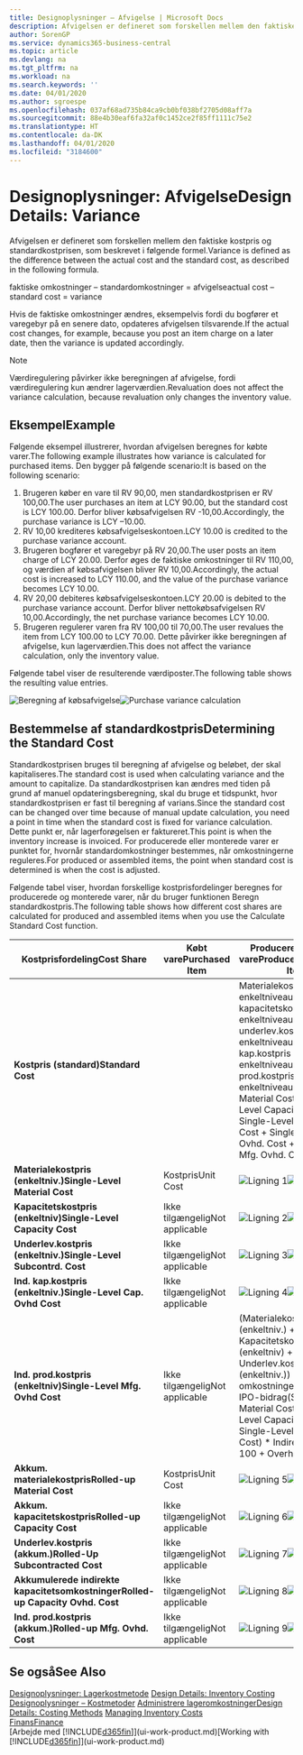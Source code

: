 ```yaml
---
title: Designoplysninger – Afvigelse | Microsoft Docs
description: Afvigelsen er defineret som forskellen mellem den faktiske kostpris og standardkostprisen, som beskrevet i følgende formel.
author: SorenGP
ms.service: dynamics365-business-central
ms.topic: article
ms.devlang: na
ms.tgt_pltfrm: na
ms.workload: na
ms.search.keywords: ''
ms.date: 04/01/2020
ms.author: sgroespe
ms.openlocfilehash: 037af68ad735b84ca9cb0bf038bf2705d08aff7a
ms.sourcegitcommit: 88e4b30eaf6fa32af0c1452ce2f85ff1111c75e2
ms.translationtype: HT
ms.contentlocale: da-DK
ms.lasthandoff: 04/01/2020
ms.locfileid: "3184600"
---
```

# <a name="design-details-variance"></a><span data-ttu-id="8fead-103">Designoplysninger: Afvigelse</span><span class="sxs-lookup"><span data-stu-id="8fead-103">Design Details: Variance</span></span>
<span data-ttu-id="8fead-104">Afvigelsen er defineret som forskellen mellem den faktiske kostpris og standardkostprisen, som beskrevet i følgende formel.</span><span class="sxs-lookup"><span data-stu-id="8fead-104">Variance is defined as the difference between the actual cost and the standard cost, as described in the following formula.</span></span>  

 <span data-ttu-id="8fead-105">faktiske omkostninger – standardomkostninger = afvigelse</span><span class="sxs-lookup"><span data-stu-id="8fead-105">actual cost – standard cost = variance</span></span>  

 <span data-ttu-id="8fead-106">Hvis de faktiske omkostninger ændres, eksempelvis fordi du bogfører et varegebyr på en senere dato, opdateres afvigelsen tilsvarende.</span><span class="sxs-lookup"><span data-stu-id="8fead-106">If the actual cost changes, for example, because you post an item charge on a later date, then the variance is updated accordingly.</span></span>  

> [!NOTE]  
>  <span data-ttu-id="8fead-107">Værdiregulering påvirker ikke beregningen af afvigelse, fordi værdiregulering kun ændrer lagerværdien.</span><span class="sxs-lookup"><span data-stu-id="8fead-107">Revaluation does not affect the variance calculation, because revaluation only changes the inventory value.</span></span>  

## <a name="example"></a><span data-ttu-id="8fead-108">Eksempel</span><span class="sxs-lookup"><span data-stu-id="8fead-108">Example</span></span>  
 <span data-ttu-id="8fead-109">Følgende eksempel illustrerer, hvordan afvigelsen beregnes for købte varer.</span><span class="sxs-lookup"><span data-stu-id="8fead-109">The following example illustrates how variance is calculated for purchased items.</span></span> <span data-ttu-id="8fead-110">Den bygger på følgende scenario:</span><span class="sxs-lookup"><span data-stu-id="8fead-110">It is based on the following scenario:</span></span>  

1.  <span data-ttu-id="8fead-111">Brugeren køber en vare til RV 90,00, men standardkostprisen er RV 100,00.</span><span class="sxs-lookup"><span data-stu-id="8fead-111">The user purchases an item at LCY 90.00, but the standard cost is LCY 100.00.</span></span> <span data-ttu-id="8fead-112">Derfor bliver købsafvigelsen RV -10,00.</span><span class="sxs-lookup"><span data-stu-id="8fead-112">Accordingly, the purchase variance is LCY –10.00.</span></span>  
2.  <span data-ttu-id="8fead-113">RV 10,00 krediteres købsafvigelseskontoen.</span><span class="sxs-lookup"><span data-stu-id="8fead-113">LCY 10.00 is credited to the purchase variance account.</span></span>  
3.  <span data-ttu-id="8fead-114">Brugeren bogfører et varegebyr på RV 20,00.</span><span class="sxs-lookup"><span data-stu-id="8fead-114">The user posts an item charge of LCY 20.00.</span></span> <span data-ttu-id="8fead-115">Derfor øges de faktiske omkostninger til RV 110,00, og værdien af købsafvigelsen bliver RV 10,00.</span><span class="sxs-lookup"><span data-stu-id="8fead-115">Accordingly, the actual cost is increased to LCY 110.00, and the value of the purchase variance becomes LCY 10.00.</span></span>  
4.  <span data-ttu-id="8fead-116">RV 20,00 debiteres købsafvigelseskontoen.</span><span class="sxs-lookup"><span data-stu-id="8fead-116">LCY 20.00 is debited to the purchase variance account.</span></span> <span data-ttu-id="8fead-117">Derfor bliver nettokøbsafvigelsen RV 10,00.</span><span class="sxs-lookup"><span data-stu-id="8fead-117">Accordingly, the net purchase variance becomes LCY 10.00.</span></span>  
5.  <span data-ttu-id="8fead-118">Brugeren regulerer varen fra RV 100,00 til 70,00.</span><span class="sxs-lookup"><span data-stu-id="8fead-118">The user revalues the item from LCY 100.00 to LCY 70.00.</span></span> <span data-ttu-id="8fead-119">Dette påvirker ikke beregningen af afvigelse, kun lagerværdien.</span><span class="sxs-lookup"><span data-stu-id="8fead-119">This does not affect the variance calculation, only the inventory value.</span></span>  

 <span data-ttu-id="8fead-120">Følgende tabel viser de resulterende værdiposter.</span><span class="sxs-lookup"><span data-stu-id="8fead-120">The following table shows the resulting value entries.</span></span>  

 <span data-ttu-id="8fead-121">![Beregning af købsafvigelse](media/design_details_inventory_costing_11_purchase_variance.png "Beregning af købsafvigelse")</span><span class="sxs-lookup"><span data-stu-id="8fead-121">![Purchase variance calculation](media/design_details_inventory_costing_11_purchase_variance.png "Purchase variance calculation")</span></span>  

## <a name="determining-the-standard-cost"></a><span data-ttu-id="8fead-122">Bestemmelse af standardkostpris</span><span class="sxs-lookup"><span data-stu-id="8fead-122">Determining the Standard Cost</span></span>  
 <span data-ttu-id="8fead-123">Standardkostprisen bruges til beregning af afvigelse og beløbet, der skal kapitaliseres.</span><span class="sxs-lookup"><span data-stu-id="8fead-123">The standard cost is used when calculating variance and the amount to capitalize.</span></span> <span data-ttu-id="8fead-124">Da standardkostprisen kan ændres med tiden på grund af manuel opdateringsberegning, skal du bruge et tidspunkt, hvor standardkostprisen er fast til beregning af varians.</span><span class="sxs-lookup"><span data-stu-id="8fead-124">Since the standard cost can be changed over time because of manual update calculation, you need a point in time when the standard cost is fixed for variance calculation.</span></span> <span data-ttu-id="8fead-125">Dette punkt er, når lagerforøgelsen er faktureret.</span><span class="sxs-lookup"><span data-stu-id="8fead-125">This point is when the inventory increase is invoiced.</span></span> <span data-ttu-id="8fead-126">For producerede eller monterede varer er punktet for, hvornår standardomkostninger bestemmes, når omkostningerne reguleres.</span><span class="sxs-lookup"><span data-stu-id="8fead-126">For produced or assembled items, the point when standard cost is determined is when the cost is adjusted.</span></span>  

 <span data-ttu-id="8fead-127">Følgende tabel viser, hvordan forskellige kostprisfordelinger beregnes for producerede og monterede varer, når du bruger funktionen Beregn standardkostpris.</span><span class="sxs-lookup"><span data-stu-id="8fead-127">The following table shows how different cost shares are calculated for produced and assembled items when you use the Calculate Standard Cost function.</span></span>  

|<span data-ttu-id="8fead-128">Kostprisfordeling</span><span class="sxs-lookup"><span data-stu-id="8fead-128">Cost Share</span></span>|<span data-ttu-id="8fead-129">Købt vare</span><span class="sxs-lookup"><span data-stu-id="8fead-129">Purchased Item</span></span>|<span data-ttu-id="8fead-130">Produceret/monteret vare</span><span class="sxs-lookup"><span data-stu-id="8fead-130">Produced/Assembled Item</span></span>|  
|----------------|--------------------|------------------------------|  
|<span data-ttu-id="8fead-131">**Kostpris (standard)**</span><span class="sxs-lookup"><span data-stu-id="8fead-131">**Standard Cost**</span></span>||<span data-ttu-id="8fead-132">Materialekostprisen på enkeltniveau + kapacitetskostpris på enkeltniveau + underlev.kostpris på enkeltniveau + ind. kap.kostpris på enkeltniveau + ind. prod.kostpris på enkeltniveau</span><span class="sxs-lookup"><span data-stu-id="8fead-132">Single-Level Material Cost + Single-Level Capacity Cost + Single-Level Subcontrd. Cost + Single-Level Cap. Ovhd. Cost + Single-Level Mfg. Ovhd. Cost</span></span>|  
|<span data-ttu-id="8fead-133">**Materialekostpris (enkeltniv.)**</span><span class="sxs-lookup"><span data-stu-id="8fead-133">**Single-Level Material Cost**</span></span>|<span data-ttu-id="8fead-134">Kostpris</span><span class="sxs-lookup"><span data-stu-id="8fead-134">Unit Cost</span></span>|<span data-ttu-id="8fead-135">![Ligning 1](media/design_details_inventory_costing_11_equation_1.png "Ligning 1")</span><span class="sxs-lookup"><span data-stu-id="8fead-135">![Equation 1](media/design_details_inventory_costing_11_equation_1.png "Equation 1")</span></span>|  
|<span data-ttu-id="8fead-136">**Kapacitetskostpris (enkeltniv)**</span><span class="sxs-lookup"><span data-stu-id="8fead-136">**Single-Level Capacity Cost**</span></span>|<span data-ttu-id="8fead-137">Ikke tilgængelig</span><span class="sxs-lookup"><span data-stu-id="8fead-137">Not applicable</span></span>|<span data-ttu-id="8fead-138">![Ligning 2](media/design_details_inventory_costing_11_equation_2.png "Ligning 2")</span><span class="sxs-lookup"><span data-stu-id="8fead-138">![Equation 2](media/design_details_inventory_costing_11_equation_2.png "Equation 2")</span></span>|  
|<span data-ttu-id="8fead-139">**Underlev.kostpris (enkeltniv.)**</span><span class="sxs-lookup"><span data-stu-id="8fead-139">**Single-Level Subcontrd. Cost**</span></span>|<span data-ttu-id="8fead-140">Ikke tilgængelig</span><span class="sxs-lookup"><span data-stu-id="8fead-140">Not applicable</span></span>|<span data-ttu-id="8fead-141">![Ligning 3](media/design_details_inventory_costing_11_equation_3.png "Ligning 3")</span><span class="sxs-lookup"><span data-stu-id="8fead-141">![Equation 3](media/design_details_inventory_costing_11_equation_3.png "Equation 3")</span></span>|  
|<span data-ttu-id="8fead-142">**Ind. kap.kostpris (enkeltniv.)**</span><span class="sxs-lookup"><span data-stu-id="8fead-142">**Single-Level Cap. Ovhd Cost**</span></span>|<span data-ttu-id="8fead-143">Ikke tilgængelig</span><span class="sxs-lookup"><span data-stu-id="8fead-143">Not applicable</span></span>|<span data-ttu-id="8fead-144">![Ligning 4](media/design_details_inventory_costing_11_equation_4.png "Ligning 4")</span><span class="sxs-lookup"><span data-stu-id="8fead-144">![Equation 4](media/design_details_inventory_costing_11_equation_4.png "Equation 4")</span></span>|  
|<span data-ttu-id="8fead-145">**Ind. prod.kostpris (enkeltniv)**</span><span class="sxs-lookup"><span data-stu-id="8fead-145">**Single-Level Mfg. Ovhd Cost**</span></span>|<span data-ttu-id="8fead-146">Ikke tilgængelig</span><span class="sxs-lookup"><span data-stu-id="8fead-146">Not applicable</span></span>|<span data-ttu-id="8fead-147">(Materialekostpris (enkeltniv.) + Kapacitetskostpris (enkeltniv) + Underlev.kostpris (enkeltniv.)) \* Indir. omkostninger % / 100 + IPO-bidrag</span><span class="sxs-lookup"><span data-stu-id="8fead-147">(Single-Level Material Cost + Single-Level Capacity Cost + Single-Level Subcontrd. Cost) \* Indirect Cost % / 100 + Overhead Rate</span></span>|  
|<span data-ttu-id="8fead-148">**Akkum. materialekostpris**</span><span class="sxs-lookup"><span data-stu-id="8fead-148">**Rolled-up Material Cost**</span></span>|<span data-ttu-id="8fead-149">Kostpris</span><span class="sxs-lookup"><span data-stu-id="8fead-149">Unit Cost</span></span>|<span data-ttu-id="8fead-150">![Ligning 5](media/design_details_inventory_costing_11_equation_5.png "Ligning 5")</span><span class="sxs-lookup"><span data-stu-id="8fead-150">![Equation 5](media/design_details_inventory_costing_11_equation_5.png "Equation 5")</span></span>|  
|<span data-ttu-id="8fead-151">**Akkum. kapacitetskostpris**</span><span class="sxs-lookup"><span data-stu-id="8fead-151">**Rolled-up Capacity Cost**</span></span>|<span data-ttu-id="8fead-152">Ikke tilgængelig</span><span class="sxs-lookup"><span data-stu-id="8fead-152">Not applicable</span></span>|<span data-ttu-id="8fead-153">![Ligning 6](media/design_details_inventory_costing_11_equation_6.png "Ligning 6")</span><span class="sxs-lookup"><span data-stu-id="8fead-153">![Equation 6](media/design_details_inventory_costing_11_equation_6.png "Equation 6")</span></span>|  
|<span data-ttu-id="8fead-154">**Underlev.kostpris (akkum.)**</span><span class="sxs-lookup"><span data-stu-id="8fead-154">**Rolled-Up Subcontracted Cost**</span></span>|<span data-ttu-id="8fead-155">Ikke tilgængelig</span><span class="sxs-lookup"><span data-stu-id="8fead-155">Not applicable</span></span>|<span data-ttu-id="8fead-156">![Ligning 7](media/design_details_inventory_costing_11_equation_7.png "Ligning 7")</span><span class="sxs-lookup"><span data-stu-id="8fead-156">![Equation 7](media/design_details_inventory_costing_11_equation_7.png "Equation 7")</span></span>|  
|<span data-ttu-id="8fead-157">**Akkumulerede indirekte kapacitetsomkostninger**</span><span class="sxs-lookup"><span data-stu-id="8fead-157">**Rolled-up Capacity Ovhd. Cost**</span></span>|<span data-ttu-id="8fead-158">Ikke tilgængelig</span><span class="sxs-lookup"><span data-stu-id="8fead-158">Not applicable</span></span>|<span data-ttu-id="8fead-159">![Ligning 8](media/design_details_inventory_costing_11_equation_8.png "Ligning 8")</span><span class="sxs-lookup"><span data-stu-id="8fead-159">![Equation 8](media/design_details_inventory_costing_11_equation_8.png "Equation 8")</span></span>|  
|<span data-ttu-id="8fead-160">**Ind. prod.kostpris (akkum.)**</span><span class="sxs-lookup"><span data-stu-id="8fead-160">**Rolled-up Mfg. Ovhd. Cost**</span></span>|<span data-ttu-id="8fead-161">Ikke tilgængelig</span><span class="sxs-lookup"><span data-stu-id="8fead-161">Not applicable</span></span>|<span data-ttu-id="8fead-162">![Ligning 9](media/design_details_inventory_costing_11_equation_9.png "Ligning 9")</span><span class="sxs-lookup"><span data-stu-id="8fead-162">![Equation 9](media/design_details_inventory_costing_11_equation_9.png "Equation 9")</span></span>|  

## <a name="see-also"></a><span data-ttu-id="8fead-163">Se også</span><span class="sxs-lookup"><span data-stu-id="8fead-163">See Also</span></span>  
 <span data-ttu-id="8fead-164">[Designoplysninger: Lagerkostmetode](design-details-inventory-costing.md) </span><span class="sxs-lookup"><span data-stu-id="8fead-164">[Design Details: Inventory Costing](design-details-inventory-costing.md) </span></span>  
 <span data-ttu-id="8fead-165">[Designoplysninger – Kostmetoder](design-details-costing-methods.md) [Administrere lageromkostninger](finance-manage-inventory-costs.md)</span><span class="sxs-lookup"><span data-stu-id="8fead-165">[Design Details: Costing Methods](design-details-costing-methods.md) [Managing Inventory Costs](finance-manage-inventory-costs.md)</span></span>  
 [<span data-ttu-id="8fead-166">Finans</span><span class="sxs-lookup"><span data-stu-id="8fead-166">Finance</span></span>](finance.md)  
 <span data-ttu-id="8fead-167">[Arbejde med [!INCLUDE[d365fin](includes/d365fin_md.md)]](ui-work-product.md)</span><span class="sxs-lookup"><span data-stu-id="8fead-167">[Working with [!INCLUDE[d365fin](includes/d365fin_md.md)]](ui-work-product.md)</span></span>

